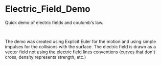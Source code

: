 # Electric_Field_Demo
Quick demo of electric fields and coulomb's law.

<br/>

The demo was created using Explicit Euler for the motion and using simple impulses for the collisions with the surface. The electric field is drawn as a vector field not using the electric field lines conventions (curves that don't cross, density represents strength, etc.)
